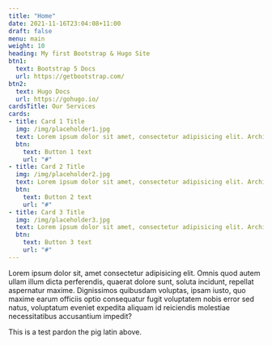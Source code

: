 ```yaml
---
title: "Home"
date: 2021-11-16T23:04:08+11:00
draft: false
menu: main
weight: 10
heading: My first Bootstrap & Hugo Site
btn1:
  text: Bootstrap 5 Docs
  url: https://getbootstrap.com/
btn2:
  text: Hugo Docs
  url: https://gohugo.io/
cardsTitle: Our Services
cards:
- title: Card 1 Title
  img: /img/placeholder1.jpg
  text: Lorem ipsum dolor sit amet, consectetur adipisicing elit. Architecto modi placeat corrupti tempora quod quidem praesentium impedit. Rem, sapiente eius?
  btn:
    text: Button 1 text
    url: "#"
- title: Card 2 Title
  img: /img/placeholder2.jpg
  text: Lorem ipsum dolor sit amet, consectetur adipisicing elit. Architecto modi placeat corrupti tempora quod quidem praesentium impedit. Rem, sapiente eius?
  btn:
    text: Button 2 text
    url: "#"
- title: Card 3 Title
  img: /img/placeholder3.jpg
  text: Lorem ipsum dolor sit amet, consectetur adipisicing elit. Architecto modi placeat corrupti tempora quod quidem praesentium impedit. Rem, sapiente eius?
  btn:
    text: Button 3 text
    url: "#"
---
```

Lorem ipsum dolor sit, amet consectetur adipisicing elit. Omnis quod autem ullam illum dicta perferendis, quaerat dolore sunt, soluta incidunt, repellat aspernatur maxime. Dignissimos quibusdam voluptas, ipsam iusto, quo maxime earum officiis optio consequatur fugit voluptatem nobis error sed natus, voluptatum eveniet expedita aliquam id reiciendis molestiae necessitatibus accusantium impedit?

This is a test pardon the pig latin above.
